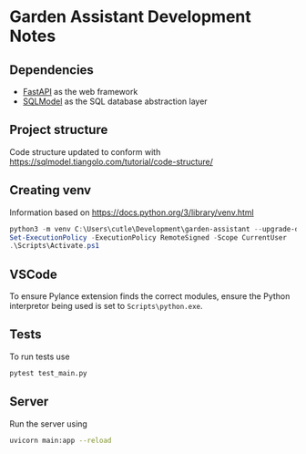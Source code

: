 # Garden Assistant Development Notes

## Dependencies

* [FastAPI](https://fastapi.tiangolo.com/) as the web framework
* [SQLModel](https://sqlmodel.tiangolo.com/) as the SQL database abstraction layer

## Project structure

Code structure updated to conform with <https://sqlmodel.tiangolo.com/tutorial/code-structure/>

## Creating venv

Information based on <https://docs.python.org/3/library/venv.html>

```powershell
python3 -m venv C:\Users\cutle\Development\garden-assistant --upgrade-deps
Set-ExecutionPolicy -ExecutionPolicy RemoteSigned -Scope CurrentUser
.\Scripts\Activate.ps1
```

## VSCode

To ensure Pylance extension finds the correct modules, ensure the Python interpretor being used is set to `Scripts\python.exe`.


## Tests

To run tests use

```sh
pytest test_main.py
```

## Server

Run the server using

```sh
uvicorn main:app --reload
```
